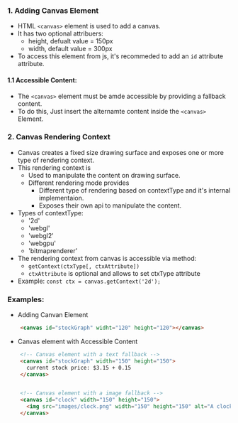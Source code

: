 ### 1. Adding Canvas Element
- HTML `<canvas>` element is used to add a canvas.
- It has two optional attribuers:
    - height, defualt value = 150px
    - width, default value = 300px
- To access this element from js, it's recommeded to add an `id` attribute attribute.

#### 1.1 Accessible Content:
- The `<canvas>` element must be amde accessible by providing a fallback content.
- To do this, Just insert the alternamte content inside the `<canvas>` Element.

### 2. Canvas Rendering Context
- Canvas creates a fixed size drawing surface and exposes one or more type of rendering context.
- This rendering context is 
    - Used to manipulate the content on  drawing surface.
    - Different rendering mode provides 
        - Different type of rendering based on contextType and it's internal implementaion. 
        - Exposes their own api to manipulate the content.
- Types of contextType:
    - '2d'
    - 'webgl'
    - 'webgl2'
    - 'webgpu'
    - 'bitmaprenderer'
- The rendering context from canvas is accessible via method:
    - `getContext(ctxType[, ctxAttribute])`
    -  `ctxAttribute` is optional and allows to set ctxType attribute
- Example: `const ctx = canvas.getContext('2d');`


### Examples:
- Adding Canvan Element
```HTML
    <canvas id="stockGraph" widht="120" height="120"></canvas>
```

- Canvas element with Accessible Content
```HTML
    <!-- Canvas element with a text fallback -->
    <canvas id="stockGraph" width="150" height="150">
      current stock price: $3.15 + 0.15
    </canvas>


    <!-- Canvas element with a image fallback -->
    <canvas id="clock" width="150" height="150">
      <img src="images/clock.png" width="150" height="150" alt="A clock" />
    </canvas>
```

